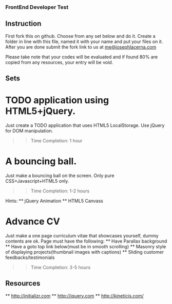 ### FrontEnd Developer Test

## Instruction

First fork this on github. Choose from any set below and do it. Create a folder in line with this file, named it with your name and put your files on it. After you are done submit the fork link to us at me@josephlacerna.com

Please take note that your codes will be evaluated and if found 80% are copied from any resources, your entry will be void.

## Sets

# TODO application using HTML5+jQuery.

Just create a TODO application that uses HTML5 LocalStorage. Use jQuery for DOM manipulation.

>> Time Completion: 1 hour

# A bouncing ball.

Just make a bouncing ball on the screen. Only pure CSS+Javascript+HTML5 only.

>> Time Completion: 1-2 hours

Hints:
** jQuery Animation
** HTML5 Canvass

# Advance CV

Just make a one page curriculum vitae that showcases yourself, dummy contents are ok. Page must have the following:
** Have Parallax background
** Have a goto top link below(must be in smooth scrolling)
** Masonry style of displaying projects(thumbnail images with captions)
** Sliding customer feedbacks/testimonials

>> Time Completion: 3-5 hours


## Resources

** http://initializr.com
** http://jquery.com
** http://kineticjs.com/